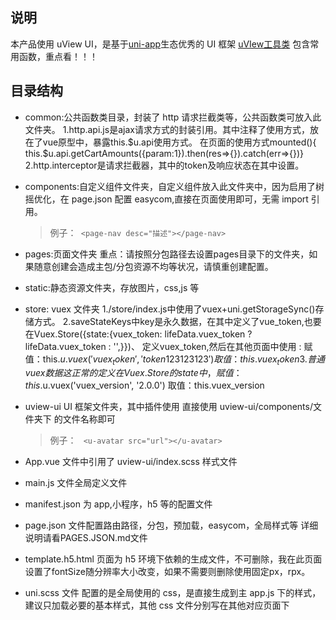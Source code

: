<!--
 * @Description: 说明
 * @Author: henry@xiukun
 * @Date: 2020-12-29 14:07:23
 * @LastEditTime: 2020-12-29 14:51:44
 * @LastEditors: henry@xiukun
-->

## 说明

本产品使用 uView UI，是基于[uni-app](https://uniapp.dcloud.io/)生态优秀的 UI 框架
[uVIew工具类](https://uviewui.com/js/http.html#%E4%BD%95%E8%B0%93%E8%AF%B7%E6%B1%82%E6%8B%A6%E6%88%AA%EF%BC%9F) 包含常用函数，重点看！！！

## 目录结构

-   common:公共函数类目录，封装了 http 请求拦截类等，公共函数类可放入此文件夹。
	1.http.api.js是ajax请求方式的封装引用。其中注释了使用方式，放在了vue原型中，暴露this.$u.api使用方式。
	在页面的使用方式mounted(){ this.$u.api.getCartAmounts({param:1}).then(res=>{}).catch(err=>{})}
	2.http.interceptor是请求拦截器，其中的token及响应状态在其中设置。
	
-   components:自定义组件文件夹，自定义组件放入此文件夹中，因为启用了树摇优化，在 page.json 配置 easycom,直接在页面使用即可，无需 import 引用。
    > 例子：
    ​```
	<page-nav desc="描述"></page-nav>
	​```
	
-   pages:页面文件夹
	重点：请按照分包路径去设置pages目录下的文件夹，如果随意创建会造成主包/分包资源不均等状况，请慎重创建配置。
	
-   static:静态资源文件夹，存放图片，css,js 等

-   store: vuex 文件夹
	1./store/index.js中使用了vuex+uni.getStorageSync()存储方式。
	2.saveStateKeys中key是永久数据，在其中定义了vue_token,也要在Vuex.Store({state:{vuex_token: lifeData.vuex_token ? lifeData.vuex_token : '',}})、
	定义vuex_token,然后在其他页面中使用 :
	赋值：this.$u.vuex('vuex_token', 'token123123123')
	取值：this.vuex_token
	3.普通vuex数据这正常的定义在Vuex.Store的state中，
	赋值：this.$u.vuex('vuex_version', '2.0.0')
	取值：this.vuex_version

-   uview-ui UI 框架文件夹，其中插件使用 直接使用 uview-ui/components/文件夹下 的文件名称即可
    > 例子：
	​```
	<u-avatar src="url"></u-avatar>
	​```
-   App.vue 文件中引用了 uview-ui/index.scss 样式文件
-   main.js 文件全局定义文件
-   manifest.json 为 app,小程序，h5 等的配置文件
-   page.json 文件配置路由路径，分包，预加载，easycom，全局样式等 详细说明请看PAGES.JSON.md文件
-   template.h5.html 页面为 h5 环境下依赖的生成文件，不可删除，我在此页面设置了fontSize随分辨率大小改变，如果不需要则删除使用固定px，rpx。
-   uni.scss 文件 配置的是全局使用的 css，是直接生成到主 app.js 下的样式，建议只加载必要的基本样式，其他 css 文件分别写在其他对应页面下
